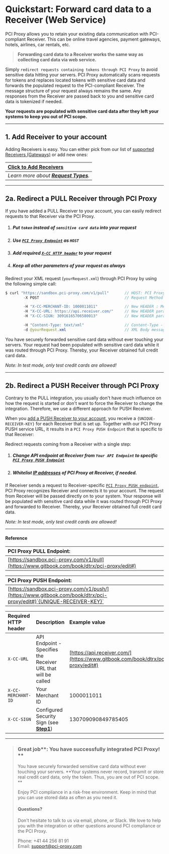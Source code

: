 # Quickstart: Forward card data to a Receiver \(Web Service\)

PCI Proxy allows you to retain your existing data communication with PCI-compliant Receiver. This can be online travel agencies, payment gateways, hotels, airlines, car rentals, etc.

> **Forwarding card data to a Receiver works the same way as collecting card data via web service.**

Simply `redirect requests containing tokens through PCI Proxy` to avoid sensitive data hitting your servers. PCI Proxy automatically scans requests for tokens and replaces located tokens with sensitive card data and forwards the populated request to the PCI-compliant Receiver. The message structure of your request always remains the same. Any responses from the Receiver are passed back to you and sensitive card data is tokenized if needed.

**Your requests are populated with sensitive card data after they left your systems to keep you out of PCI scope.**

---

## 1. Add Receiver to your account

Adding Receivers is easy. You can either pick from our list of [supported Receivers \(Gateways\)](/supported_receivers.md) or add new ones:

| [Click to Add Receivers](https://pilot.datatrans.biz/showcase/pci-proxy/add-receiver.html) |
| :--- |
| _Learn more about _[_**Request Types**_](/request-types.md)_._ |

---

## 2a. Redirect a PULL Receiver through PCI Proxy

If you have added a PULL Receiver to your account, you can easily redirect requests to that Receiver via the PCI Proxy.

1. ##### Put `token` instead of `sensitive card data` into your request
2. ##### Use [`PCI Proxy Endpoint`](#reference) as `HOST`
3. ##### Add required [`X-CC HTTP header`](#reference) to your request
4. ##### Keep all other parameters of your request as always

Redirect your XML request \(`yourRequest.xml`\) through PCI Proxy by using the following simple call:

```java
$ curl "https://sandbox.pci-proxy.com/v1/pull"       // HOST: PCI Proxy Endpoint
        -X POST                                      // Request Method POST

        -H "X-CC-MERCHANT-ID: 1000011011"            // New HEADER : Merchant ID you received during Signup
        -H "X-CC-URL: https://api.receiver.com/"     // New HEADER parameter: Receiver API Endpoint
        -H "X-CC-SIGN: 30916165706580013"            // New HEADER parameter: Security Sign you created in Step 1 

        -H "Content-Type: text/xml"                  // Content-Type - We support almost all types
        -d @yourRequest.xml                          // XML Body message that is expected by Channel
```

You have securely forwarded sensitive card data without ever touching your servers. Your request had been populated with sensitive card data while it was routed through PCI Proxy. Thereby, your Receiver obtained full credit card data.

_Note: In test mode, only test credit cards are allowed!_

---

## 2b. Redirect a PUSH Receiver through PCI Proxy

Contrary to the PULL integration, you usually don't have much influence on how the request is started or don't want to force the Receiver to change the integration. Therefore, we use a different approach for PUSH Receiver.

When you [add a PUSH Receiver to your account](#1-add-receiver-to-your-account), you receive a `{UNIQUE-RECEIVER-KEY}` for each Receiver that is set up. Together with our PCI Proxy PUSH service URL, it results in a `PCI Proxy PUSH Endpoint` that is specific to that Receiver:

Redirect requests coming from a Receiver with a single step:

1. ##### Change API endpoint at Receiver from `Your API Endpoint` to specific [`PCI Proxy PUSH Endpoint`](#reference)
2. ##### Whitelist [IP addresses](/ip_whitelisting.md) of PCI Proxy at Receiver, if needed.

If Receiver sends a request to Receiver-specific [`PCI Proxy PUSH endpoint`](#reference), PCI Proxy recognizes Receiver and connects it to your account. The request from Receiver will be passed directly on to your system. Your response will be populated with sensitive card data while it was routed through PCI Proxy and forwarded to Receiver. Thereby, your Receiver obtained full credit card data.

_Note: In test mode, only test credit cards are allowed!_

---

#### Reference

| **PCI Proxy PULL Endpoint:** |
| :--- |
| [https://sandbox.pci-proxy.com/v1/pull](https://www.gitbook.com/book/dtrx/pci-proxy/edit#) |

| **PCI Proxy PUSH Endpoint:** |
| :--- |
| [https://sandbox.pci-proxy.com/v1/push/](https://www.gitbook.com/book/dtrx/pci-proxy/edit#)`{UNIQUE-RECEIVER-KEY}` |

| Required HTTP header | Description | Example value |
| :--- | :--- | :--- |
| `X-CC-URL` | API Endpoint - Specifies the Receiver URL that will be called | [https://api.receiver.com/](https://www.gitbook.com/book/dtrx/pci-proxy/edit#) |
| `X-CC-MERCHANT-ID` | Your Merchant ID | 1000011011 |
| `X-CC-SIGN` | Configured Security Sign \(see [**Step1**](/step-1-signup-and-setup.md)\) | 130709090849785405 |

---

> ### Great job**: You have successfully integrated PCI Proxy! **
>
> You have securely forwarded sensitive card data without ever touching your servers. **Your systems never record, transmit or store real credit card data, only the token. Thus, you are out of PCI scope. **
>
> Enjoy PCI compliance in a risk-free environment. Keep in mind that you can use stored data as often as you need it.
>
> #### Questions?
>
> Don't hesitate to talk to us via email, phone, or Slack. We love to help you with the integration or other questions around PCI compliance or the PCI Proxy.
>
> Phone: +41 44 256 81 91  
> Email: [support@pci-proxy.com](/mailto:support@pci-proxy.com)



